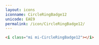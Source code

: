 ```yaml
---
layout: icons
iconname: CircleRingBadge12
unicode: EAE9
permalink: /icon/CircleRingBadge12/
---
```


``` html
<i class="mi mi-CircleRingBadge12"></i>
```
